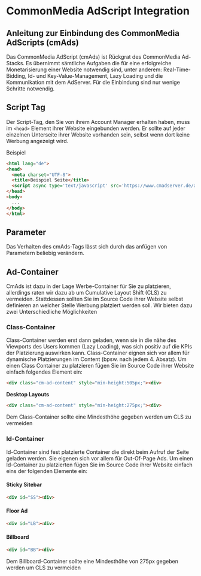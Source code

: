 CommonMedia AdScript Integration
======

Anleitung zur Einbindung des CommonMedia AdScripts (cmAds)
----------------------------------------------------

Das CommonMedia AdScript (cmAds) ist Rückgrat des CommonMedia Ad-Stacks. Es übernimmt sämtliche Aufgaben die für eine erfolgreiche Monetarisierung einer Website notwendig sind, unter anderem: Real-Time-Bidding, Id- und Key-Value-Management, Lazy Loading und die Kommunikation mit dem AdServer. Für die Einbindung sind nur wenige Schritte notwendig.

## Script Tag

Der Script-Tag, den Sie von ihrem Account Manager erhalten haben, muss im `<head>` Element ihrer Website eingebunden werden. Er sollte auf jeder einzelnen Unterseite ihrer Website vorhanden sein, selbst wenn dort keine Werbung angezeigt wird.

Beispiel

```html
<html lang="de">
<head>
  <meta charset="UTF-8">
  <title>Beispiel Seite</title>
  <script async type='text/javascript' src='https://www.cmadserver.de/ads/?site=beispiel'></script>
</head>
<body>
  ...
</body>
</html>
```

## Parameter

Das Verhalten des cmAds-Tags lässt sich durch das anfügen von Parametern beliebig verändern.

## Ad-Container

CmAds ist dazu in der Lage Werbe-Container für Sie zu platzieren, allerdings raten wir dazu ab um Cumulative Layout Shift (CLS) zu vermeiden. Stattdessen sollten Sie im Source Code ihrer Website selbst definieren an welcher Stelle Werbung platziert werden soll. Wir bieten dazu zwei Unterschiedliche Möglichkeiten

### Class-Container

Class-Container werden erst dann geladen, wenn sie in die nähe des Viewports des Users kommen (Lazy Loading), was sich positiv auf die KPIs der Platzierung auswirken kann. Class-Container eignen sich vor allem für dynamische Platzierungen im Content (bpsw. nach jedem 4. Absatz). Um einen Class Container zu platzieren fügen Sie im Source Code ihrer Website einfach folgendes Element ein:

```html
<div class="cm-ad-content" style="min-height:505px;"><div>
```

**Desktop Layouts**

```html
<div class="cm-ad-content" style="min-height:275px;"><div>
```

Dem Class-Container sollte eine Mindesthöhe gegeben werden um CLS zu vermeiden

### Id-Container

Id-Container sind fest platzierte Container die direkt beim Aufruf der Seite geladen werden. Sie eigenen sich vor allem für Out-Of-Page Ads. Um einen Id-Container zu platzierten fügen Sie im Source Code ihrer Website einfach eins der folgenden Elemente ein:

#### Sticky Sitebar

```html
<div id="SS"><div>
```

#### Floor Ad

```html
<div id="LB"><div>
```

#### Billboard

```html
<div id="BB"><div>
```

Dem Billboard-Container sollte eine Mindesthöhe von 275px gegeben werden um CLS zu vermeiden